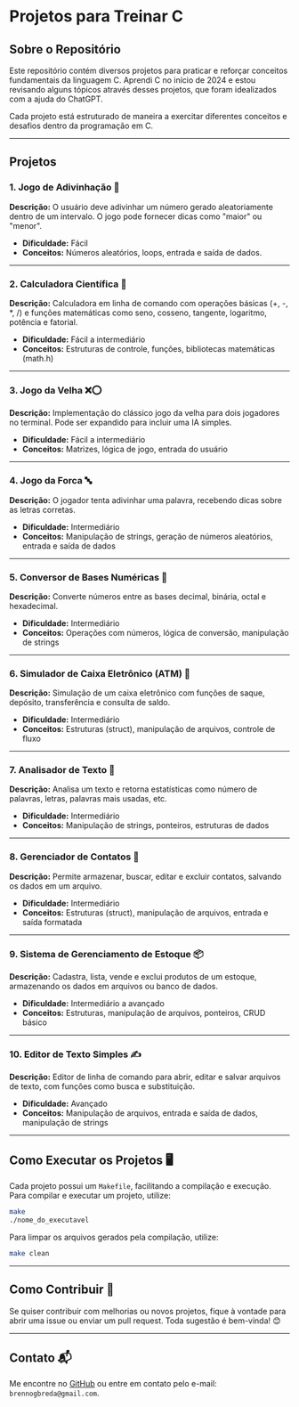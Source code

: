 # Projetos para Treinar C



## Sobre o Repositório

Este repositório contém diversos projetos para praticar e reforçar conceitos fundamentais da linguagem C. Aprendi C no início de 2024 e estou revisando alguns tópicos através desses projetos, que foram idealizados com a ajuda do ChatGPT.

Cada projeto está estruturado de maneira a exercitar diferentes conceitos e desafios dentro da programação em C.

---

## Projetos

### 1. Jogo de Adivinhação 🎯

**Descrição:** O usuário deve adivinhar um número gerado aleatoriamente dentro de um intervalo. O jogo pode fornecer dicas como "maior" ou "menor".

- **Dificuldade:** Fácil
- **Conceitos:** Números aleatórios, loops, entrada e saída de dados.

---

### 2. Calculadora Científica 🧮

**Descrição:** Calculadora em linha de comando com operações básicas (+, -, \*, /) e funções matemáticas como seno, cosseno, tangente, logaritmo, potência e fatorial.

- **Dificuldade:** Fácil a intermediário
- **Conceitos:** Estruturas de controle, funções, bibliotecas matemáticas (math.h)

---

### 3. Jogo da Velha ❌⭕

**Descrição:** Implementação do clássico jogo da velha para dois jogadores no terminal. Pode ser expandido para incluir uma IA simples.

- **Dificuldade:** Fácil a intermediário
- **Conceitos:** Matrizes, lógica de jogo, entrada do usuário

---

### 4. Jogo da Forca 🔤

**Descrição:** O jogador tenta adivinhar uma palavra, recebendo dicas sobre as letras corretas.

- **Dificuldade:** Intermediário
- **Conceitos:** Manipulação de strings, geração de números aleatórios, entrada e saída de dados

---

### 5. Conversor de Bases Numéricas 🔢

**Descrição:** Converte números entre as bases decimal, binária, octal e hexadecimal.

- **Dificuldade:** Intermediário
- **Conceitos:** Operações com números, lógica de conversão, manipulação de strings

---

### 6. Simulador de Caixa Eletrônico (ATM) 🏦

**Descrição:** Simulação de um caixa eletrônico com funções de saque, depósito, transferência e consulta de saldo.

- **Dificuldade:** Intermediário
- **Conceitos:** Estruturas (struct), manipulação de arquivos, controle de fluxo

---

### 7. Analisador de Texto 📝

**Descrição:** Analisa um texto e retorna estatísticas como número de palavras, letras, palavras mais usadas, etc.

- **Dificuldade:** Intermediário
- **Conceitos:** Manipulação de strings, ponteiros, estruturas de dados

---

### 8. Gerenciador de Contatos 📒

**Descrição:** Permite armazenar, buscar, editar e excluir contatos, salvando os dados em um arquivo.

- **Dificuldade:** Intermediário
- **Conceitos:** Estruturas (struct), manipulação de arquivos, entrada e saída formatada

---

### 9. Sistema de Gerenciamento de Estoque 📦

**Descrição:** Cadastra, lista, vende e exclui produtos de um estoque, armazenando os dados em arquivos ou banco de dados.

- **Dificuldade:** Intermediário a avançado
- **Conceitos:** Estruturas, manipulação de arquivos, ponteiros, CRUD básico

---

### 10. Editor de Texto Simples ✍️

**Descrição:** Editor de linha de comando para abrir, editar e salvar arquivos de texto, com funções como busca e substituição.

- **Dificuldade:** Avançado
- **Conceitos:** Manipulação de arquivos, entrada e saída de dados, manipulação de strings

---

## Como Executar os Projetos 🖥️

Cada projeto possui um `Makefile`, facilitando a compilação e execução. Para compilar e executar um projeto, utilize:

```sh
make
./nome_do_executavel
```

Para limpar os arquivos gerados pela compilação, utilize:

```sh
make clean
```

---

## Como Contribuir 🚀

Se quiser contribuir com melhorias ou novos projetos, fique à vontade para abrir uma issue ou enviar um pull request. Toda sugestão é bem-vinda! 😊

---

## Contato 📬

Me encontre no [GitHub](https://github.com/brenno1206) ou entre em contato pelo e-mail: `brennogbreda@gmail.com`.
